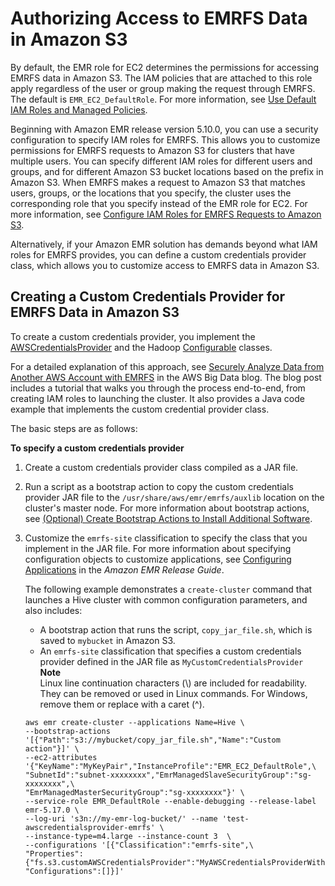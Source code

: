 # Authorizing Access to EMRFS Data in Amazon S3<a name="emr-plan-credentialsprovider"></a>

By default, the EMR role for EC2 determines the permissions for accessing EMRFS data in Amazon S3\. The IAM policies that are attached to this role apply regardless of the user or group making the request through EMRFS\. The default is `EMR_EC2_DefaultRole`\. For more information, see [Use Default IAM Roles and Managed Policies](emr-iam-roles-defaultroles.md)\.

Beginning with Amazon EMR release version 5\.10\.0, you can use a security configuration to specify IAM roles for EMRFS\. This allows you to customize permissions for EMRFS requests to Amazon S3 for clusters that have multiple users\. You can specify different IAM roles for different users and groups, and for different Amazon S3 bucket locations based on the prefix in Amazon S3\. When EMRFS makes a request to Amazon S3 that matches users, groups, or the locations that you specify, the cluster uses the corresponding role that you specify instead of the EMR role for EC2\. For more information, see [Configure IAM Roles for EMRFS Requests to Amazon S3](emr-emrfs-iam-roles.md)\.

Alternatively, if your Amazon EMR solution has demands beyond what IAM roles for EMRFS provides, you can define a custom credentials provider class, which allows you to customize access to EMRFS data in Amazon S3\.

## Creating a Custom Credentials Provider for EMRFS Data in Amazon S3<a name="emr-create-credentialsprovider"></a>

To create a custom credentials provider, you implement the [AWSCredentialsProvider](http://docs.aws.amazon.com/AWSJavaSDK/latest/javadoc/com/amazonaws/auth/AWSCredentialsProvider.html) and the Hadoop [Configurable](https://hadoop.apache.org/docs/stable/api/org/apache/hadoop/conf/Configurable.html) classes\.

For a detailed explanation of this approach, see [Securely Analyze Data from Another AWS Account with EMRFS](http://aws.amazon.com/blogs/big-data/securely-analyze-data-from-another-aws-account-with-emrfs) in the AWS Big Data blog\. The blog post includes a tutorial that walks you through the process end\-to\-end, from creating IAM roles to launching the cluster\. It also provides a Java code example that implements the custom credential provider class\.

The basic steps are as follows:

**To specify a custom credentials provider**

1. Create a custom credentials provider class compiled as a JAR file\.

1. Run a script as a bootstrap action to copy the custom credentials provider JAR file to the `/usr/share/aws/emr/emrfs/auxlib` location on the cluster's master node\. For more information about bootstrap actions, see [\(Optional\) Create Bootstrap Actions to Install Additional Software](http://docs.aws.amazon.com/emr/latest/ManagementGuide/emr-plan-bootstrap.html)\.

1. Customize the `emrfs-site` classification to specify the class that you implement in the JAR file\. For more information about specifying configuration objects to customize applications, see [Configuring Applications](http://docs.aws.amazon.com/emr/latest/ReleaseGuide/emr-configure-apps.html) in the *Amazon EMR Release Guide*\.

   The following example demonstrates a `create-cluster` command that launches a Hive cluster with common configuration parameters, and also includes:
   + A bootstrap action that runs the script, `copy_jar_file.sh`, which is saved to `mybucket` in Amazon S3\.
   + An `emrfs-site` classification that specifies a custom credentials provider defined in the JAR file as `MyCustomCredentialsProvider`
**Note**  
Linux line continuation characters \(\\\) are included for readability\. They can be removed or used in Linux commands\. For Windows, remove them or replace with a caret \(^\)\.

   ```
   aws emr create-cluster --applications Name=Hive \
   --bootstrap-actions '[{"Path":"s3://mybucket/copy_jar_file.sh","Name":"Custom action"}]' \
   --ec2-attributes '{"KeyName":"MyKeyPair","InstanceProfile":"EMR_EC2_DefaultRole",\
   "SubnetId":"subnet-xxxxxxxx","EmrManagedSlaveSecurityGroup":"sg-xxxxxxxx",\
   "EmrManagedMasterSecurityGroup":"sg-xxxxxxxx"}' \
   --service-role EMR_DefaultRole --enable-debugging --release-label emr-5.17.0 \
   --log-uri 's3n://my-emr-log-bucket/' --name 'test-awscredentialsprovider-emrfs' \
   --instance-type=m4.large --instance-count 3  \
   --configurations '[{"Classification":"emrfs-site",\
   "Properties":{"fs.s3.customAWSCredentialsProvider":"MyAWSCredentialsProviderWithUri"},\
   "Configurations":[]}]'
   ```